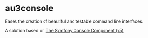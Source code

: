 # au3console
Eases the creation of beautiful and testable command line interfaces.

A solution based on [The Symfony Console Component (v5)](https://symfony.com/doc/current/components/console.html)
